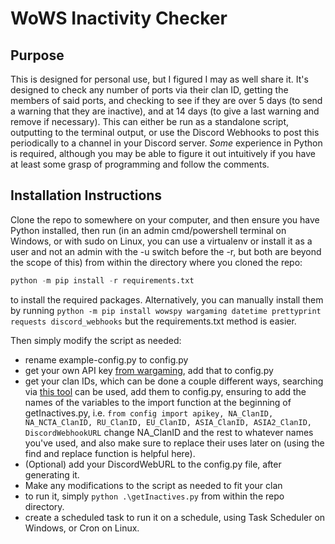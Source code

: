 # WoWS Inactivity Checker 

## Purpose
This is designed for personal use, but I figured I may as well share it. It's designed to check any number of ports via their clan ID, getting the members of said ports, and checking 
to see if they are over 5 days (to send a warning that they are inactive), and at 14 days (to give a last warning and remove if necessary). This can either be run as a standalone script, outputting to the terminal output, or use the Discord Webhooks to post this periodically to a channel in your Discord server. *Some* experience in Python is required, although you may be able to figure it out intuitively if you have at least some grasp of programming and follow the comments.

## Installation Instructions
Clone the repo to somewhere on your computer, and then ensure you have Python installed, then run (in an admin cmd/powershell terminal on Windows, or with sudo on Linux, you can use a virtualenv or install it as a user and not an admin with the -u switch before the -r, but both are beyond the scope of this) from within the directory where you cloned the repo:

```python
python -m pip install -r requirements.txt
```
to install the required packages. Alternatively, you can manually install them by running `python -m pip install wowspy wargaming datetime prettyprint requests discord_webhooks`
but the requirements.txt method is easier. 

Then simply modify the script as needed:
* rename example-config.py to config.py
* get your own API key [from wargaming](https://developers.wargaming.net/applications/), add that to config.py
* get your clan IDs, which can be done a couple different ways, searching via [this tool](https://developers.wargaming.net/reference/all/wows/clans/list/) can be used, add them to config.py, ensuring to add the names of the variables to the import function at the beginning of getInactives.py, i.e. `from config import apikey, NA_ClanID, NA_NCTA_ClanID, RU_ClanID, EU_ClanID, ASIA_ClanID, ASIA2_ClanID, DiscordWebhookURL` change NA_ClanID and the rest to whatever names you've used, and also make sure to replace their uses later on (using the find and replace function is helpful here).
* (Optional) add your DiscordWebURL to the config.py file, after generating it. 
* Make any modifications to the script as needed to fit your clan
* to run it, simply `python .\getInactives.py` from within the repo directory. 
* create a scheduled task to run it on a schedule, using Task Scheduler on Windows, or Cron on Linux.
